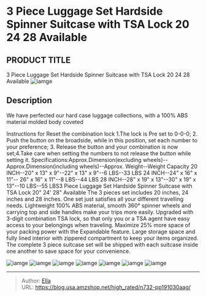 # 3 Piece Luggage Set Hardside Spinner Suitcase with TSA Lock 20 24 28 Available


## PRODUCT TITLE 

3 Piece Luggage Set Hardside Spinner Suitcase with TSA Lock 20 24 28 Available
![iamge](https://b2bfiles1.gigab2b.cn/image/wkseller/19834/20230109_db9d4c980f7776ceb2348ba05ae32e2f.jpg)

## Description

We have perfected our hard case luggage collections, with a 100% ABS material molded body coveted

Instructions for Reset the combination lock 1.The lock is Pre set to 0-0-0; 2. Push the button on the broadside, while in this position, set each number to your preference; 3. Release the button and your combination is now set;4.Take care when setting the numbers to not release the button while setting it. 
Specifications:Approx.Dimension(excluding wheels)--Approx.Dimension(including wheels)--Approx. Weight--Weight Capacity 
20 INCH--20&#34; x 13&#34; x 9&#34;--22&#34; x 13&#34; x 9&#34;--6 LBS--33 LBS 
24 INCH--24&#34; x 16&#34; x 11&#34;-- 26&#34; x 16&#34; x 11&#34;--8 LBS--44 LBS 
28 INCH--28&#34; x 19&#34; x 13&#34;--30&#34; x 19&#34; x 13&#34;--10 LBS--55 LBS3 Piece Luggage Set Hardside Spinner Suitcase with TSA Lock 20&#34; 24&#39; 28&#34; Available The 3 pieces set includes 20 inches, 24 inches and 28 inches. One set just satisfies all your different travelling needs.
Lightweight 100% ABS material, smooth 360° spinner wheels and carrying top and side handles make your trips more easily.
Upgraded with 3-digit combination TSA lock, so that only you or a TSA agent have easy access to your belongings when traveling.
Maximize 25% more space of your packing power with the Expandable feature. Large storage space and fully lined interior with zippered compartment to keep your items organized.
The complete 3 piece suitcase set will be shipped with each suitcase inside one another to save space for your convenience.






![iamge](https://b2bfiles1.gigab2b.cn/image/wkseller/19834/20230109_70b2062111af6c05cc03dbcadf81c20f.jpg)
![iamge](https://b2bfiles1.gigab2b.cn/image/wkseller/19834/20230109_37f7c8c5387bc45322d5fd34ed076416.jpg)
![iamge](https://b2bfiles1.gigab2b.cn/image/wkseller/19834/20230109_d40912484d0d68e316c93365dd2cde42.jpg)
![iamge](https://b2bfiles1.gigab2b.cn/image/wkseller/19834/20230109_a3d1bd6ca525f80226f6248a764a39a0.jpg)
![iamge](https://b2bfiles1.gigab2b.cn/image/wkseller/19834/20230109_18d55cb8414bc9a1c98c06630ca6a54a.jpg)
![iamge](https://b2bfiles1.gigab2b.cn/image/wkseller/19834/20230109_7d884465017c470c755a19c06a629019.jpg)
![iamge](https://b2bfiles1.gigab2b.cn/image/wkseller/19834/20230109_096ec2a6c0363f92fff4c40e197ce69a.jpg)


---

> Author: [Ella](https://blog.usa.amzshop.net/)  
> URL: https://blog.usa.amzshop.net/high_rated/n732-pp191030aag/  

